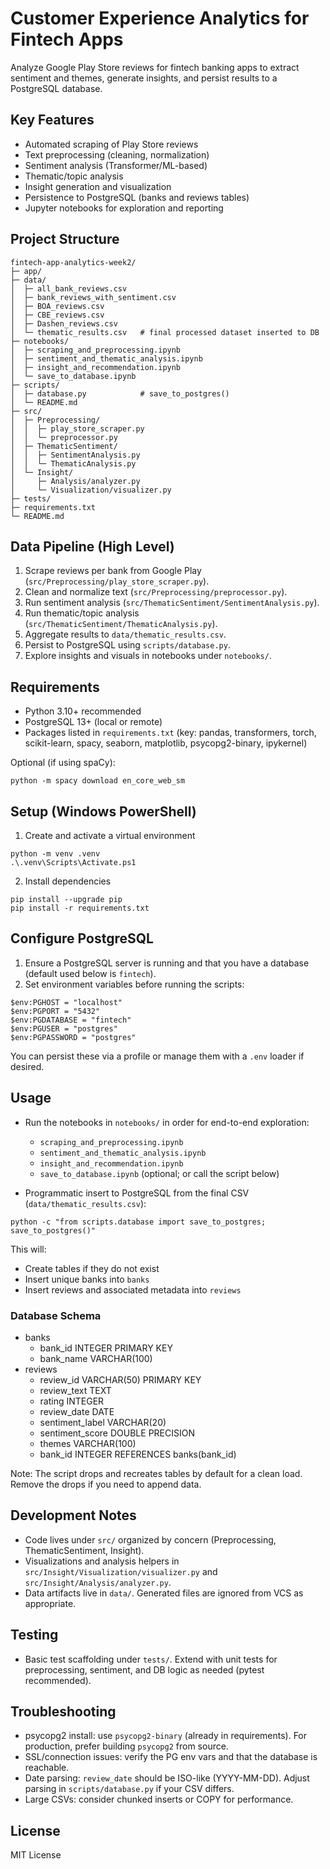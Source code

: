 # Customer Experience Analytics for Fintech Apps

Analyze Google Play Store reviews for fintech banking apps to extract sentiment and themes, generate insights, and persist results to a PostgreSQL database.

## Key Features
- Automated scraping of Play Store reviews
- Text preprocessing (cleaning, normalization)
- Sentiment analysis (Transformer/ML-based)
- Thematic/topic analysis
- Insight generation and visualization
- Persistence to PostgreSQL (banks and reviews tables)
- Jupyter notebooks for exploration and reporting

## Project Structure
```
fintech-app-analytics-week2/
├─ app/
├─ data/
│  ├─ all_bank_reviews.csv
│  ├─ bank_reviews_with_sentiment.csv
│  ├─ BOA_reviews.csv
│  ├─ CBE_reviews.csv
│  ├─ Dashen_reviews.csv
│  └─ thematic_results.csv   # final processed dataset inserted to DB
├─ notebooks/
│  ├─ scraping_and_preprocessing.ipynb
│  ├─ sentiment_and_thematic_analysis.ipynb
│  ├─ insight_and_recommendation.ipynb
│  └─ save_to_database.ipynb
├─ scripts/
│  ├─ database.py            # save_to_postgres()
│  └─ README.md
├─ src/
│  ├─ Preprocessing/
│  │  ├─ play_store_scraper.py
│  │  └─ preprocessor.py
│  ├─ ThematicSentiment/
│  │  ├─ SentimentAnalysis.py
│  │  └─ ThematicAnalysis.py
│  └─ Insight/
│     ├─ Analysis/analyzer.py
│     └─ Visualization/visualizer.py
├─ tests/
├─ requirements.txt
└─ README.md
```

## Data Pipeline (High Level)
1. Scrape reviews per bank from Google Play (`src/Preprocessing/play_store_scraper.py`).
2. Clean and normalize text (`src/Preprocessing/preprocessor.py`).
3. Run sentiment analysis (`src/ThematicSentiment/SentimentAnalysis.py`).
4. Run thematic/topic analysis (`src/ThematicSentiment/ThematicAnalysis.py`).
5. Aggregate results to `data/thematic_results.csv`.
6. Persist to PostgreSQL using `scripts/database.py`.
7. Explore insights and visuals in notebooks under `notebooks/`.

## Requirements
- Python 3.10+ recommended
- PostgreSQL 13+ (local or remote)
- Packages listed in `requirements.txt` (key: pandas, transformers, torch, scikit-learn, spacy, seaborn, matplotlib, psycopg2-binary, ipykernel)

Optional (if using spaCy):
```
python -m spacy download en_core_web_sm
```

## Setup (Windows PowerShell)
1. Create and activate a virtual environment
```
python -m venv .venv
.\.venv\Scripts\Activate.ps1
```
2. Install dependencies
```
pip install --upgrade pip
pip install -r requirements.txt
```

## Configure PostgreSQL
1. Ensure a PostgreSQL server is running and that you have a database (default used below is `fintech`).
2. Set environment variables before running the scripts:
```
$env:PGHOST = "localhost"
$env:PGPORT = "5432"
$env:PGDATABASE = "fintech"
$env:PGUSER = "postgres"
$env:PGPASSWORD = "postgres"
```
You can persist these via a profile or manage them with a `.env` loader if desired.

## Usage
- Run the notebooks in `notebooks/` in order for end-to-end exploration:
  - `scraping_and_preprocessing.ipynb`
  - `sentiment_and_thematic_analysis.ipynb`
  - `insight_and_recommendation.ipynb`
  - `save_to_database.ipynb` (optional; or call the script below)

- Programmatic insert to PostgreSQL from the final CSV (`data/thematic_results.csv`):
```
python -c "from scripts.database import save_to_postgres; save_to_postgres()"
```
This will:
- Create tables if they do not exist
- Insert unique banks into `banks`
- Insert reviews and associated metadata into `reviews`

### Database Schema
- banks
  - bank_id INTEGER PRIMARY KEY
  - bank_name VARCHAR(100)
- reviews
  - review_id VARCHAR(50) PRIMARY KEY
  - review_text TEXT
  - rating INTEGER
  - review_date DATE
  - sentiment_label VARCHAR(20)
  - sentiment_score DOUBLE PRECISION
  - themes VARCHAR(100)
  - bank_id INTEGER REFERENCES banks(bank_id)

Note: The script drops and recreates tables by default for a clean load. Remove the drops if you need to append data.

## Development Notes
- Code lives under `src/` organized by concern (Preprocessing, ThematicSentiment, Insight).
- Visualizations and analysis helpers in `src/Insight/Visualization/visualizer.py` and `src/Insight/Analysis/analyzer.py`.
- Data artifacts live in `data/`. Generated files are ignored from VCS as appropriate.

## Testing
- Basic test scaffolding under `tests/`. Extend with unit tests for preprocessing, sentiment, and DB logic as needed (pytest recommended).

## Troubleshooting
- psycopg2 install: use `psycopg2-binary` (already in requirements). For production, prefer building `psycopg2` from source.
- SSL/connection issues: verify the PG env vars and that the database is reachable.
- Date parsing: `review_date` should be ISO-like (YYYY-MM-DD). Adjust parsing in `scripts/database.py` if your CSV differs.
- Large CSVs: consider chunked inserts or COPY for performance.

## License
MIT License